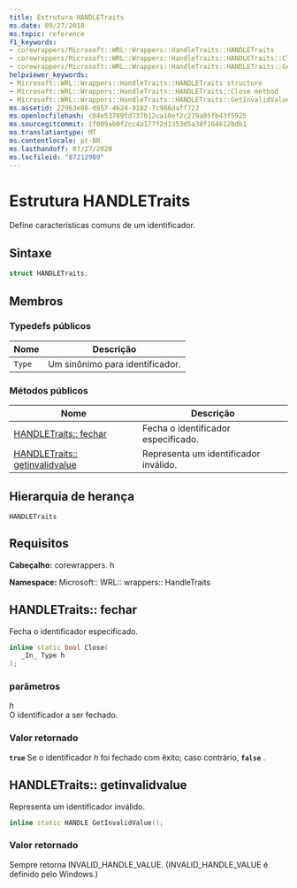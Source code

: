 ```yaml
---
title: Estrutura HANDLETraits
ms.date: 09/27/2018
ms.topic: reference
f1_keywords:
- corewrappers/Microsoft::WRL::Wrappers::HandleTraits::HANDLETraits
- corewrappers/Microsoft::WRL::Wrappers::HandleTraits::HANDLETraits::Close
- corewrappers/Microsoft::WRL::Wrappers::HandleTraits::HANDLETraits::GetInvalidValue
helpviewer_keywords:
- Microsoft::WRL::Wrappers::HandleTraits::HANDLETraits structure
- Microsoft::WRL::Wrappers::HandleTraits::HANDLETraits::Close method
- Microsoft::WRL::Wrappers::HandleTraits::HANDLETraits::GetInvalidValue method
ms.assetid: 22963e88-d857-4624-9182-7c986daff722
ms.openlocfilehash: c04e53789fd737b12ca10ef2c279a05fb43f5925
ms.sourcegitcommit: 1f009ab0f2cc4a177f2d1353d5a38f164612bdb1
ms.translationtype: MT
ms.contentlocale: pt-BR
ms.lasthandoff: 07/27/2020
ms.locfileid: "87212989"
---
```

# <a name="handletraits-structure"></a>Estrutura HANDLETraits

Define características comuns de um identificador.

## <a name="syntax"></a>Sintaxe

```cpp
struct HANDLETraits;
```

## <a name="members"></a>Membros

### <a name="public-typedefs"></a>Typedefs públicos

Nome   | Descrição
------ | ---------------------
`Type` | Um sinônimo para identificador.

### <a name="public-methods"></a>Métodos públicos

Nome                                              | Descrição
------------------------------------------------- | -----------------------------
[HANDLETraits:: fechar](#close)                     | Fecha o identificador especificado.
[HANDLETraits:: getinvalidvalue](#getinvalidvalue) | Representa um identificador inválido.

## <a name="inheritance-hierarchy"></a>Hierarquia de herança

`HANDLETraits`

## <a name="requirements"></a>Requisitos

**Cabeçalho:** corewrappers. h

**Namespace:** Microsoft:: WRL:: wrappers:: HandleTraits

## <a name="handletraitsclose"></a><a name="close"></a>HANDLETraits:: fechar

Fecha o identificador especificado.

```cpp
inline static bool Close(
   _In_ Type h
);
```

### <a name="parameters"></a>parâmetros

*h*<br/>
O identificador a ser fechado.

### <a name="return-value"></a>Valor retornado

**`true`** Se o identificador *h* foi fechado com êxito; caso contrário, **`false`** .

## <a name="handletraitsgetinvalidvalue"></a><a name="getinvalidvalue"></a>HANDLETraits:: getinvalidvalue

Representa um identificador inválido.

```cpp
inline static HANDLE GetInvalidValue();
```

### <a name="return-value"></a>Valor retornado

Sempre retorna INVALID_HANDLE_VALUE. (INVALID_HANDLE_VALUE é definido pelo Windows.)

